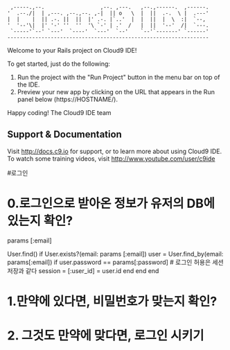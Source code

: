 
     ,-----.,--.                  ,--. ,---.   ,--.,------.  ,------.
    '  .--./|  | ,---. ,--.,--. ,-|  || o   \  |  ||  .-.  \ |  .---'
    |  |    |  || .-. ||  ||  |' .-. |`..'  |  |  ||  |  \  :|  `--, 
    '  '--'\|  |' '-' ''  ''  '\ `-' | .'  /   |  ||  '--'  /|  `---.
     `-----'`--' `---'  `----'  `---'  `--'    `--'`-------' `------'
    ----------------------------------------------------------------- 


Welcome to your Rails project on Cloud9 IDE!

To get started, just do the following:

1. Run the project with the "Run Project" button in the menu bar on top of the IDE.
2. Preview your new app by clicking on the URL that appears in the Run panel below (https://HOSTNAME/).

Happy coding!
The Cloud9 IDE team


## Support & Documentation

Visit http://docs.c9.io for support, or to learn more about using Cloud9 IDE. 
To watch some training videos, visit http://www.youtube.com/user/c9ide


#로그인 
# 0.로그인으로 받아온 정보가 유저의 DB에 있는지 확인?
params [:email]

User.find()
    if User.exists?(email: params [:email])
        user = User.find_by(email: params[:email])
        if user.password == params[:password]
         # 로그인 허용은 세션 저장과 같다
         session = [:user_id] = user.id
         end
    end
end
    


# 1.만약에 있다면, 비밀번호가 맞는지 확인?
# 2. 그것도 만약에 맞다면, 로그인 시키기
